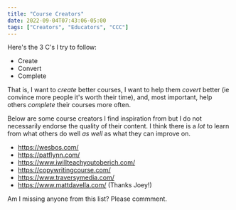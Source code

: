 ```yaml
---
title: "Course Creators"
date: 2022-09-04T07:43:06-05:00
tags: ["Creators", "Educators", "CCC"]
---
```


Here's the 3 C's I try to follow:

- Create
- Convert
- Complete

That is, I want to *create* better courses, I want to help them *covert* better (ie convince more people it's worth their time), and, most important, help others *complete* their courses more often.

Below are some course creators I find inspiration from but I do not necessarily endorse the quality of their content. I think there is a *lot* to learn from what others do well *as well* as what they can improve on. 

- https://wesbos.com/
- https://patflynn.com/
- https://www.iwillteachyoutoberich.com/
- https://copywritingcourse.com/
- https://www.traversymedia.com/
- https://www.mattdavella.com/ (Thanks Joey!)


Am I missing anyone from this list? Please commment.
